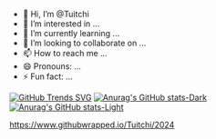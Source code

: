 - 👋 Hi, I’m @Tuitchi
- 👀 I’m interested in ...
- 🌱 I’m currently learning ...
- 💞️ I’m looking to collaborate on ...
- 📫 How to reach me ...
- 😄 Pronouns: ...
- ⚡ Fun fact: ...

<!---
Tuitchi/Tuitchi is a ✨ special ✨ repository because its `README.md` (this file) appears on your GitHub profile.
You can click the Preview link to take a look at your changes.
--->


[![GitHub Trends SVG](https://api.githubtrends.io/user/svg/Tuitchi/langs?time_range=one_year&compact=True&theme=dark)](https://githubtrends.io)
[![Anurag's GitHub stats-Dark](https://github-readme-stats.vercel.app/api?username=Tuitchi&show_icons=true&theme=dark#gh-dark-mode-only)](https://github.com/anuraghazra/github-readme-stats#gh-dark-mode-only)
[![Anurag's GitHub stats-Light](https://github-readme-stats.vercel.app/api?username=Tuitchi&show_icons=true&theme=default#gh-light-mode-only)](https://github.com/anuraghazra/github-readme-stats#gh-light-mode-only)

https://www.githubwrapped.io/Tuitchi/2024
